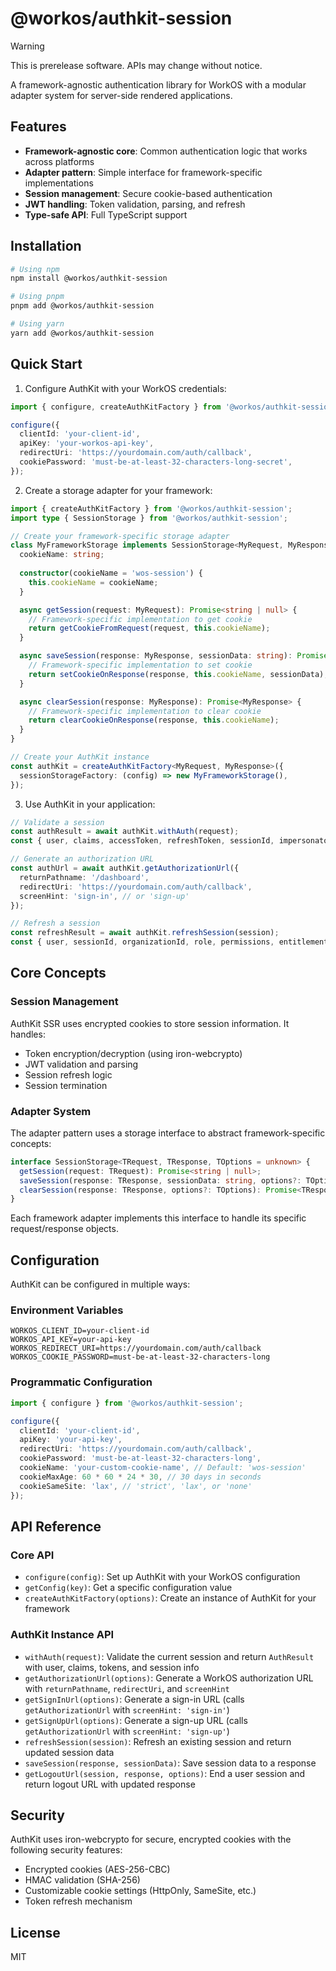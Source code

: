 # @workos/authkit-session

> [!WARNING]
>This is prerelease software. APIs may change without notice.

A framework-agnostic authentication library for WorkOS with a modular adapter system for server-side rendered applications.

## Features

- **Framework-agnostic core**: Common authentication logic that works across platforms
- **Adapter pattern**: Simple interface for framework-specific implementations
- **Session management**: Secure cookie-based authentication
- **JWT handling**: Token validation, parsing, and refresh
- **Type-safe API**: Full TypeScript support

## Installation

```bash
# Using npm
npm install @workos/authkit-session

# Using pnpm
pnpm add @workos/authkit-session

# Using yarn
yarn add @workos/authkit-session
```

## Quick Start

1. Configure AuthKit with your WorkOS credentials:

```typescript
import { configure, createAuthKitFactory } from '@workos/authkit-session';

configure({
  clientId: 'your-client-id',
  apiKey: 'your-workos-api-key',
  redirectUri: 'https://yourdomain.com/auth/callback',
  cookiePassword: 'must-be-at-least-32-characters-long-secret',
});
```

2. Create a storage adapter for your framework:

```typescript
import { createAuthKitFactory } from '@workos/authkit-session';
import type { SessionStorage } from '@workos/authkit-session';

// Create your framework-specific storage adapter
class MyFrameworkStorage implements SessionStorage<MyRequest, MyResponse> {
  cookieName: string;
  
  constructor(cookieName = 'wos-session') {
    this.cookieName = cookieName;
  }

  async getSession(request: MyRequest): Promise<string | null> {
    // Framework-specific implementation to get cookie
    return getCookieFromRequest(request, this.cookieName);
  }

  async saveSession(response: MyResponse, sessionData: string): Promise<MyResponse> {
    // Framework-specific implementation to set cookie
    return setCookieOnResponse(response, this.cookieName, sessionData);
  }

  async clearSession(response: MyResponse): Promise<MyResponse> {
    // Framework-specific implementation to clear cookie
    return clearCookieOnResponse(response, this.cookieName);
  }
}

// Create your AuthKit instance
const authKit = createAuthKitFactory<MyRequest, MyResponse>({
  sessionStorageFactory: (config) => new MyFrameworkStorage(),
});
```

3. Use AuthKit in your application:

```typescript
// Validate a session
const authResult = await authKit.withAuth(request);
const { user, claims, accessToken, refreshToken, sessionId, impersonator } = authResult;

// Generate an authorization URL
const authUrl = await authKit.getAuthorizationUrl({
  returnPathname: '/dashboard',
  redirectUri: 'https://yourdomain.com/auth/callback',
  screenHint: 'sign-in', // or 'sign-up'
});

// Refresh a session
const refreshResult = await authKit.refreshSession(session);
const { user, sessionId, organizationId, role, permissions, entitlements, impersonator, accessToken, claims, sessionData, session: newSession } = refreshResult;
```

## Core Concepts

### Session Management

AuthKit SSR uses encrypted cookies to store session information. It handles:

- Token encryption/decryption (using iron-webcrypto)
- JWT validation and parsing
- Session refresh logic
- Session termination

### Adapter System

The adapter pattern uses a storage interface to abstract framework-specific concepts:

```typescript
interface SessionStorage<TRequest, TResponse, TOptions = unknown> {
  getSession(request: TRequest): Promise<string | null>;
  saveSession(response: TResponse, sessionData: string, options?: TOptions): Promise<TResponse>;
  clearSession(response: TResponse, options?: TOptions): Promise<TResponse>;
}
```

Each framework adapter implements this interface to handle its specific request/response objects.

## Configuration

AuthKit can be configured in multiple ways:

### Environment Variables

```
WORKOS_CLIENT_ID=your-client-id
WORKOS_API_KEY=your-api-key
WORKOS_REDIRECT_URI=https://yourdomain.com/auth/callback
WORKOS_COOKIE_PASSWORD=must-be-at-least-32-characters-long
```

### Programmatic Configuration

```typescript
import { configure } from '@workos/authkit-session';

configure({
  clientId: 'your-client-id',
  apiKey: 'your-api-key',
  redirectUri: 'https://yourdomain.com/auth/callback',
  cookiePassword: 'must-be-at-least-32-characters-long',
  cookieName: 'your-custom-cookie-name', // Default: 'wos-session'
  cookieMaxAge: 60 * 60 * 24 * 30, // 30 days in seconds
  cookieSameSite: 'lax', // 'strict', 'lax', or 'none'
});
```

## API Reference

### Core API

- `configure(config)`: Set up AuthKit with your WorkOS configuration
- `getConfig(key)`: Get a specific configuration value
- `createAuthKitFactory(options)`: Create an instance of AuthKit for your framework

### AuthKit Instance API

- `withAuth(request)`: Validate the current session and return `AuthResult` with user, claims, tokens, and session info
- `getAuthorizationUrl(options)`: Generate a WorkOS authorization URL with `returnPathname`, `redirectUri`, and `screenHint`
- `getSignInUrl(options)`: Generate a sign-in URL (calls `getAuthorizationUrl` with `screenHint: 'sign-in'`)
- `getSignUpUrl(options)`: Generate a sign-up URL (calls `getAuthorizationUrl` with `screenHint: 'sign-up'`)
- `refreshSession(session)`: Refresh an existing session and return updated session data
- `saveSession(response, sessionData)`: Save session data to a response
- `getLogoutUrl(session, response, options)`: End a user session and return logout URL with updated response

## Security

AuthKit uses iron-webcrypto for secure, encrypted cookies with the following security features:

- Encrypted cookies (AES-256-CBC)
- HMAC validation (SHA-256)
- Customizable cookie settings (HttpOnly, SameSite, etc.)
- Token refresh mechanism

## License

MIT
